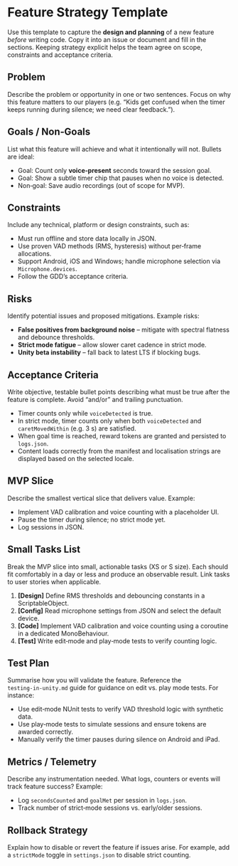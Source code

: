 # Feature Strategy Template

Use this template to capture the **design and planning** of a new feature
*before* writing code.  Copy it into an issue or document and fill in the
sections.  Keeping strategy explicit helps the team agree on scope,
constraints and acceptance criteria.

## Problem

Describe the problem or opportunity in one or two sentences.  Focus on
why this feature matters to our players (e.g. “Kids get confused when
the timer keeps running during silence; we need clear feedback.”).

## Goals / Non‑Goals

List what this feature will achieve and what it intentionally will not.
Bullets are ideal:

* Goal: Count only **voice‑present** seconds toward the session goal.
* Goal: Show a subtle timer chip that pauses when no voice is detected.
* Non‑goal: Save audio recordings (out of scope for MVP).

## Constraints

Include any technical, platform or design constraints, such as:

* Must run offline and store data locally in JSON.
* Use proven VAD methods (RMS, hysteresis) without per‑frame allocations.
* Support Android, iOS and Windows; handle microphone selection via
  `Microphone.devices`.
* Follow the GDD’s acceptance criteria.

## Risks

Identify potential issues and proposed mitigations.  Example risks:

* **False positives from background noise** – mitigate with spectral
  flatness and debounce thresholds.
* **Strict mode fatigue** – allow slower caret cadence in strict mode.
* **Unity beta instability** – fall back to latest LTS if blocking bugs.

## Acceptance Criteria

Write objective, testable bullet points describing what must be true after
the feature is complete.  Avoid “and/or” and trailing punctuation.

* Timer counts only while `voiceDetected` is true.
* In strict mode, timer counts only when both `voiceDetected` and
  `caretMovedWithin` (e.g. 3 s) are satisfied.
* When goal time is reached, reward tokens are granted and persisted to
  `logs.json`.
* Content loads correctly from the manifest and localisation strings are
  displayed based on the selected locale.

## MVP Slice

Describe the smallest vertical slice that delivers value.  Example:

* Implement VAD calibration and voice counting with a placeholder UI.
* Pause the timer during silence; no strict mode yet.
* Log sessions in JSON.

## Small Tasks List

Break the MVP slice into small, actionable tasks (XS or S size).  Each
should fit comfortably in a day or less and produce an observable result.
Link tasks to user stories when applicable.

1. **[Design]** Define RMS thresholds and debouncing constants in a
   ScriptableObject.
2. **[Config]** Read microphone settings from JSON and select the default device.
3. **[Code]** Implement VAD calibration and voice counting using a
   coroutine in a dedicated MonoBehaviour.
4. **[Test]** Write edit‑mode and play‑mode tests to verify counting logic.

## Test Plan

Summarise how you will validate the feature.  Reference the
`testing‑in‑unity.md` guide for guidance on edit vs. play mode tests.  For
instance:

* Use edit‑mode NUnit tests to verify VAD threshold logic with synthetic
  data.
* Use play‑mode tests to simulate sessions and ensure tokens are awarded
  correctly.
* Manually verify the timer pauses during silence on Android and iPad.

## Metrics / Telemetry

Describe any instrumentation needed.  What logs, counters or events will
track feature success?  Example:

* Log `secondsCounted` and `goalMet` per session in `logs.json`.
* Track number of strict‑mode sessions vs. early/older sessions.

## Rollback Strategy

Explain how to disable or revert the feature if issues arise.  For
example, add a `strictMode` toggle in `settings.json` to disable strict
counting.
